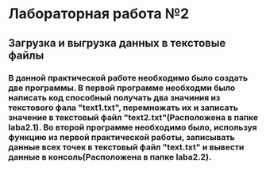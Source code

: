 # Лабораторная работа №2
## Загрузка и выгрузка данных в текстовые файлы   
### В данной практической работе необходимо было создать две программы. В первой программе необходми было написать код способный получать два значиния из текстового фала "text1.txt", перемножать их и записать значение в текстовый файл "text2.txt"(Расположена в папке laba2.1). Во второй программе необходимо было, используя функцию из первой практической работы, записывать данные всех точек в текстовый файл "text.txt" и вывести данные в консоль(Расположена в папке laba2.2). 
